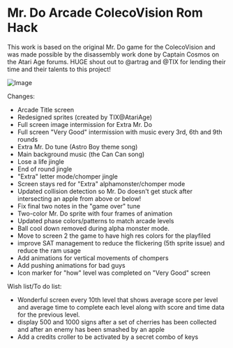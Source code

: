# Mr. Do Arcade ColecoVision Rom Hack

This work is based on the original Mr. Do game for the ColecoVision and was made possible by the disassembly work done by Captain Cosmos on the Atari Age forums. HUGE shout out to @artrag and @TIX for lending their time and their talents to this project!

![Image](https://github.com/user-attachments/assets/a61487c0-2615-482a-aa27-a5e45f052400)

Changes:
- Arcade Title screen
- Redesigned sprites (created by TIX@AtariAge)
- Full screen image intermission for Extra Mr. Do
- Full screen "Very Good" intermission with music every 3rd, 6th and 9th rounds
- Extra Mr. Do tune (Astro Boy theme song)
- Main background music (the Can Can song)
- Lose a life jingle
- End of round jingle
- "Extra" letter mode/chomper jingle
- Screen stays red for "Extra" alphamonster/chomper mode
- Updated collision detection so Mr. Do doesn't get stuck after intersecting an apple from above or below!
 - Fix final two notes in the "game over" tune
- Two-color Mr. Do sprite with four frames of animation
- Updated phase colors/patterns to match arcade levels
- Ball cool down removed during alpha monster mode.
- Move to screen 2 the game to have high res colors for the playfiled
- improve SAT management to reduce the flickering (5th sprite issue) and reduce the ram usage 
- Add animations for vertical movements of chompers
- Add pushing animations for bad guys
- Icon marker for "how" level was completed on "Very Good" screen
    
Wish list/To do list:
- Wonderful screen every 10th level that shows average score per level and average time to complete each level along with score and time data for the previous level.
- display 500 and 1000 signs after a set of cherries has been collected and after an enemy has been smashed by an apple
- Add a credits croller to be activated by a secret combo of keys

